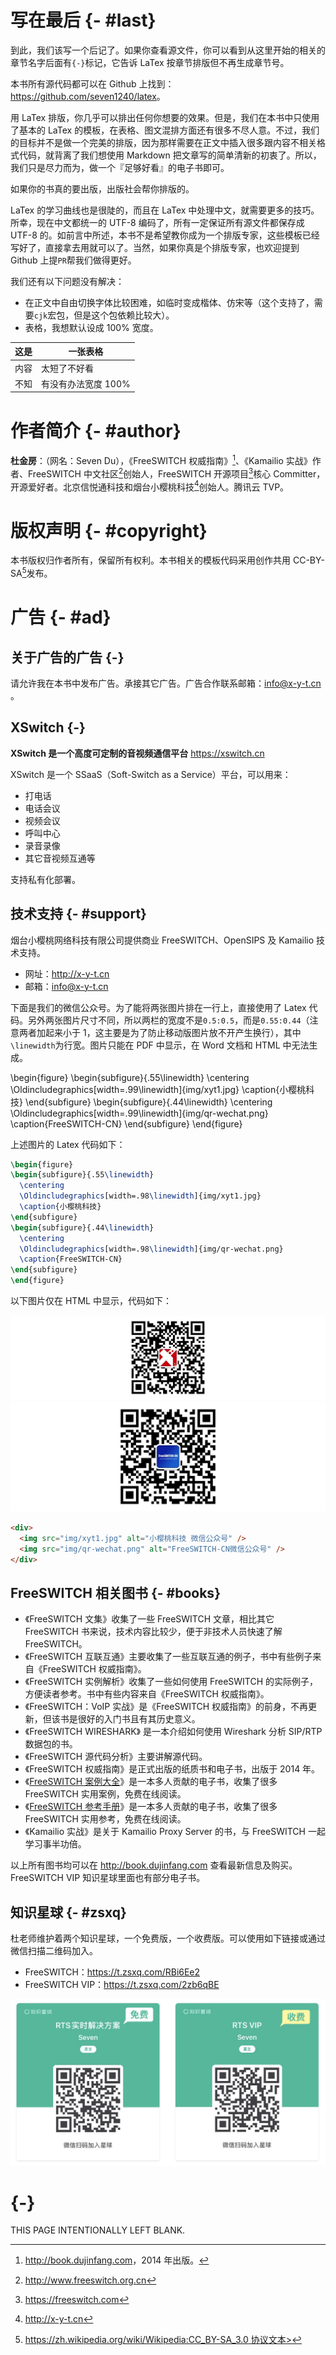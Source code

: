 # 写在最后 {- #last}

到此，我们该写一个后记了。如果你查看源文件，你可以看到从这里开始的相关的章节名字后面有`{-}`标记，它告诉 LaTex 按章节排版但不再生成章节号。

本书所有源代码都可以在 Github 上找到：<https://github.com/seven1240/latex>。

用 LaTex 排版，你几乎可以排出任何你想要的效果。但是，我们在本书中只使用了基本的 LaTex 的模板，在表格、图文混排方面还有很多不尽人意。不过，我们的目标并不是做一个完美的排版，因为那样需要在正文中插入很多跟内容不相关格式代码，就背离了我们想使用 Markdown 把文章写的简单清新的初衷了。所以，我们只是尽力而为，做一个『足够好看』的电子书即可。

如果你的书真的要出版，出版社会帮你排版的。

LaTex 的学习曲线也是很陡的，而且在 LaTex 中处理中文，就需要更多的技巧。所幸，现在中文都统一的 UTF-8 编码了，所有一定保证所有源文件都保存成 UTF-8 的。如前言中所述，本书不是希望教你成为一个排版专家，这些模板已经写好了，直接拿去用就可以了。当然，如果你真是个排版专家，也欢迎提到 Github 上提`PR`帮我们做得更好。

我们还有以下问题没有解决：

- 在正文中自由切换字体比较困难，如临时变成楷体、仿宋等（这个支持了，需要`cjk`宏包，但是这个包依赖比较大）。
- 表格，我想默认设成 100% 宽度。

| 这是 | 一张表格            |
| ---- | ------------------- |
| 内容 | 太短了不好看        |
| 不知 | 有没有办法宽度 100% |

# 作者简介 {- #author}

**杜金房**：（网名：Seven Du），《FreeSWITCH 权威指南》[^fsdg]、《Kamailio 实战》作者、FreeSWITCH 中文社区[^fscn]创始人，FreeSWITCH 开源项目[^freeswitch]核心 Committer，开源爱好者。北京信悦通科技和烟台小樱桃科技[^xyt]创始人。腾讯云 TVP。

[^fsdg]: <http://book.dujinfang.com>，2014 年出版。
[^fscn]: <http://www.freeswitch.org.cn>
[^freeswitch]: <https://freeswitch.com>
[^xyt]: <http://x-y-t.cn>

# 版权声明 {- #copyright}

本书版权归作者所有，保留所有权利。本书相关的模板代码采用创作共用 CC-BY-SA[^cc]发布。

[^cc]: [https://zh.wikipedia.org/wiki/Wikipedia:CC_BY-SA_3.0 协议文本>](https://zh.wikipedia.org/wiki/Wikipedia:CC_BY-SA_3.0%E5%8D%8F%E8%AE%AE%E6%96%87%E6%9C%AC)

# 广告 {- #ad}

## 关于广告的广告 {-}

请允许我在本书中发布广告。承接其它广告。广告合作联系邮箱：info@x-y-t.cn 。

## XSwitch {-}

**XSwitch 是一个高度可定制的音视频通信平台** <https://xswitch.cn>

XSwitch 是一个 SSaaS（Soft-Switch as a Service）平台，可以用来：

- 打电话
- 电话会议
- 视频会议
- 呼叫中心
- 录音录像
- 其它音视频互通等

支持私有化部署。

## 技术支持 {- #support}

烟台小樱桃网络科技有限公司提供商业 FreeSWITCH、OpenSIPS 及 Kamailio 技术支持。

- 网址：<http://x-y-t.cn>
- 邮箱：info@x-y-t.cn

下面是我们的微信公众号。为了能将两张图片排在一行上，直接使用了 Latex 代码。另外两张图片尺寸不同，所以两栏的宽度不是`0.5:0.5`，而是`0.55:0.44`（注意两者加起来小于 1，这主要是为了防止移动版图片放不开产生换行），其中`\linewidth`为行宽。图片只能在 PDF 中显示，在 Word 文档和 HTML 中无法生成。

\begin{figure}
\begin{subfigure}{.55\linewidth}
\centering
\Oldincludegraphics[width=.99\linewidth]{img/xyt1.jpg}
\caption{小樱桃科技}
\end{subfigure}
\begin{subfigure}{.44\linewidth}
\centering
\Oldincludegraphics[width=.99\linewidth]{img/qr-wechat.png}
\caption{FreeSWITCH-CN}
\end{subfigure}
\end{figure}

上述图片的 Latex 代码如下：

```tex
\begin{figure}
\begin{subfigure}{.55\linewidth}
  \centering
  \Oldincludegraphics[width=.98\linewidth]{img/xyt1.jpg}
  \caption{小樱桃科技}
\end{subfigure}
\begin{subfigure}{.44\linewidth}
  \centering
  \Oldincludegraphics[width=.98\linewidth]{img/qr-wechat.png}
  \caption{FreeSWITCH-CN}
\end{subfigure}
\end{figure}
```

以下图片仅在 HTML 中显示，代码如下：

<div>
<img src="img/xyt1.jpg" alt="小樱桃科技 微信公众号">
<img src="img/qr-wechat.png" alt="FreeSWITCH-CN微信公众号">
</div>

```html
<div>
  <img src="img/xyt1.jpg" alt="小樱桃科技 微信公众号" />
  <img src="img/qr-wechat.png" alt="FreeSWITCH-CN微信公众号" />
</div>
```

## FreeSWITCH 相关图书 {- #books}

- 《FreeSWITCH 文集》收集了一些 FreeSWITCH 文章，相比其它 FreeSWITCH 书来说，技术内容比较少，便于非技术人员快速了解 FreeSWITCH。
- 《FreeSWITCH 互联互通》主要收集了一些互联互通的例子，书中有些例子来自《FreeSWITCH 权威指南》。
- 《FreeSWITCH 实例解析》收集了一些如何使用 FreeSWITCH 的实际例子，方便读者参考。书中有些内容来自《FreeSWITCH 权威指南》。
- 《FreeSWITCH：VoIP 实战》是《FreeSWITCH 权威指南》的前身，不再更新，但该书是很好的入门书且有其历史意义。
- 《FreeSWITCH WIRESHARK》 是一本介绍如何使用 Wireshark 分析 SIP/RTP 数据包的书。
- 《FreeSWITCH 源代码分析》主要讲解源代码。
- 《FreeSWITCH 权威指南》是正式出版的纸质书和电子书，出版于 2014 年。
- 《[FreeSWITCH 案例大全](http://www.freeswitch.org.cn/books/case-study/)》是一本多人贡献的电子书，收集了很多 FreeSWITCH 实用案例，免费在线阅读。
- 《[FreeSWITCH 参考手册](http://www.freeswitch.org.cn/books/references)》是一本多人贡献的电子书，收集了很多 FreeSWITCH 实用参考，免费在线阅读。
- 《Kamailio 实战》是关于 Kamailio Proxy Server 的书，与 FreeSWITCH 一起学习事半功倍。

以上所有图书均可以在 <http://book.dujinfang.com> 查看最新信息及购买。FreeSWITCH VIP 知识星球里面也有部分电子书。

## 知识星球 {- #zsxq}

杜老师维护着两个知识星球，一个免费版，一个收费版。可以使用如下链接或通过微信扫描二维码加入。

- FreeSWITCH：<https://t.zsxq.com/RBi6Ee2>
- FreeSWITCH VIP：<https://t.zsxq.com/2zb6qBE>

![知识星球](img/zsxq.jpg)

# {-}

THIS PAGE INTENTIONALLY LEFT BLANK.
